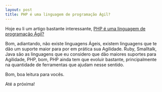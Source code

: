 ```yaml
---
layout: post
title: PHP é uma linguagem de programação Ágil?
---
```


Hoje eu li um artigo bastante interessante, [PHP é uma linguagem de programação Ágil?](http://www.ibuildings.com/blog/archives/1221-Is-PHP-an-Agile-Programming-Language.html)

Bom, adiantando, não existe linguagens Ágeis, existem linguagens que te dão um suporte maior para por em prática sua Agilidade. Ruby, Smalltalk, Java são as linguagens que eu considero que dão maiores suportes para Agilidade, PHP, bom, PHP ainda tem que evoluir bastante, principalmente na quantidade de ferramentas que ajudam nesse sentido.

Bom, boa leitura para vocês.

Até a próxima!
